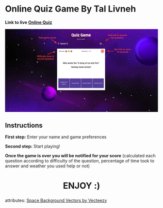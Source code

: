 # Online Quiz Game By Tal Livneh

**Link to live [Online Quiz](https://online-quiz-game-by-tal-livneh.netlify.app/)**

![first step](src/readme-images/game-img.jpg)
## Instructions

**First step:** Enter your name and game preferences

**Second step:** Start playing!

**Once the game is over you will be notified for your score**
(calculated each question according to difficulty of the question, percentage of time took to answer and weather you used help or not)

<h1 align="center">ENJOY :)</h1>

###
attributes:
<a href="https://www.vecteezy.com/free-vector/space-background">Space Background Vectors by Vecteezy</a>